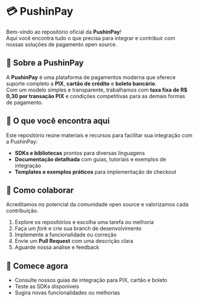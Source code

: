 # 💳 PushinPay

Bem-vindo ao repositório oficial da **PushinPay**!  
Aqui você encontra tudo o que precisa para integrar e contribuir com nossas soluções de pagamento open source.

## 🚀 Sobre a PushinPay

A **PushinPay** é uma plataforma de pagamentos moderna que oferece suporte completo a **PIX**, **cartão de crédito** e **boleto bancário**.  
Com um modelo simples e transparente, trabalhamos com **taxa fixa de R$ 0,30 por transação PIX** e condições competitivas para as demais formas de pagamento.

## 📂 O que você encontra aqui

Este repositório reúne materiais e recursos para facilitar sua integração com a PushinPay:

- **SDKs e bibliotecas** prontos para diversas linguagens
- **Documentação detalhada** com guias, tutoriais e exemplos de integração
- **Templates e exemplos práticos** para implementação de checkout

## 🤝 Como colaborar

Acreditamos no potencial da comunidade open source e valorizamos cada contribuição.

1. Explore os repositórios e escolha uma tarefa ou melhoria
2. Faça um _fork_ e crie sua branch de desenvolvimento
3. Implemente a funcionalidade ou correção
4. Envie um **Pull Request** com uma descrição clara
5. Aguarde nossa análise e feedback

## 🏁 Comece agora

- Consulte nossos guias de integração para PIX, cartão e boleto
- Teste as SDKs disponíveis
- Sugira novas funcionalidades ou melhorias
